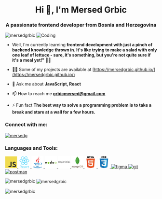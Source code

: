 <h1 align="center">Hi 👋, I'm Mersed Grbic</h1>
<h3 align="center">A passionate frontend developer from Bosnia and Herzegovina</h3>
<img align="right" alt="Coding" width="400" src="https://mir-s3-cdn-cf.behance.net/project_modules/max_1200/06f21a161921919.63cd7887d0a70.gif">

<p align="left"> <img src="https://komarev.com/ghpvc/?username=mersedgrbic&label=Profile%20views&color=0e75b6&style=flat" alt="mersedgrbic" /> </p>

- Well, I'm currently learning **frontend development with just a pinch of backend knowledge thrown in. It's like trying to make a salad with only one leaf of lettuce - sure, it's something, but you're not quite sure if it's a meal yet!" 🥗😂**

- 👨‍💻 Some of my projects are available at [https://mersedgrbic.github.io/](https://mersedgrbic.github.io/)

- 💬 Ask me about **JavaScript, React**

- 📫 How to reach me **grbicmersed@gmail.com**

- ⚡ Fun fact **The best way to solve a programming problem is to take a break and stare at a wall for a few hours.**

<h3 align="left">Connect with me:</h3>
<p align="left">
<a href="https://linkedin.com/in/mersedg" target="blank"><img align="center" src="https://raw.githubusercontent.com/rahuldkjain/github-profile-readme-generator/master/src/images/icons/Social/linked-in-alt.svg" alt="mersedg" height="30" width="40" /></a>
</p>

<h3 align="left">Languages and Tools:</h3>
<p align="left"> <a href="https://developer.mozilla.org/en-US/docs/Web/JavaScript" target="_blank" rel="noreferrer"> <img src="https://raw.githubusercontent.com/devicons/devicon/master/icons/javascript/javascript-original.svg" alt="javascript" width="40" height="40"/> </a><a href="https://reactjs.org/" target="_blank" rel="noreferrer"> <img src="https://raw.githubusercontent.com/devicons/devicon/master/icons/react/react-original-wordmark.svg" alt="react" width="40" height="40"/> </a> <a href="https://www.java.com" target="_blank" rel="noreferrer"> <img src="https://raw.githubusercontent.com/devicons/devicon/master/icons/java/java-original.svg" alt="java" width="40" height="40"/> </a><a href="https://nodejs.org" target="_blank" rel="noreferrer"> <img src="https://raw.githubusercontent.com/devicons/devicon/master/icons/nodejs/nodejs-original-wordmark.svg" alt="nodejs" width="40" height="40"/> </a> <a href="https://expressjs.com" target="_blank" rel="noreferrer"> <img src="https://raw.githubusercontent.com/devicons/devicon/master/icons/express/express-original-wordmark.svg" alt="express" width="40" height="40"/> </a><a href="https://www.mongodb.com/" target="_blank" rel="noreferrer"> <img src="https://raw.githubusercontent.com/devicons/devicon/master/icons/mongodb/mongodb-original-wordmark.svg" alt="mongodb" width="40" height="40"/> </a><a href="https://www.w3.org/html/" target="_blank" rel="noreferrer"> <img src="https://raw.githubusercontent.com/devicons/devicon/master/icons/html5/html5-original-wordmark.svg" alt="html5" width="40" height="40"/> </a><a href="https://www.w3schools.com/css/" target="_blank" rel="noreferrer"> <img src="https://raw.githubusercontent.com/devicons/devicon/master/icons/css3/css3-original-wordmark.svg" alt="css3" width="40" height="40"/> </a> <a href="https://www.figma.com/" target="_blank" rel="noreferrer"> <img src="https://www.vectorlogo.zone/logos/figma/figma-icon.svg" alt="figma" width="40" height="40"/> </a> <a href="https://git-scm.com/" target="_blank" rel="noreferrer"> <img src="https://www.vectorlogo.zone/logos/git-scm/git-scm-icon.svg" alt="git" width="40" height="40"/> </a>     <a href="https://postman.com" target="_blank" rel="noreferrer"> <img src="https://www.vectorlogo.zone/logos/getpostman/getpostman-icon.svg" alt="postman" width="40" height="40"/> </a>  </p>

<p><img align="left" src="https://github-readme-stats.vercel.app/api/top-langs?username=mersedgrbic&show_icons=true&locale=en&layout=compact" alt="mersedgrbic" /></p>

<p>&nbsp;<img align="center" src="https://github-readme-stats.vercel.app/api?username=mersedgrbic&show_icons=true&locale=en" alt="mersedgrbic" /></p>

<p><img align="center" src="https://github-readme-streak-stats.herokuapp.com/?user=mersedgrbic&" alt="mersedgrbic" /></p>
